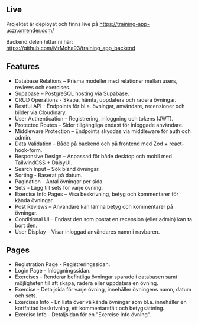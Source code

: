 ## Live 

Projektet är deployat och finns live på https://training-app-uczr.onrender.com/
 
Backend delen hittar ni här: https://github.com/MrMoha93/training_app_backend

## Features

- Database Relations – Prisma modeller med relationer mellan users, reviews och exercises.
- Supabase – PostgreSQL hosting via Supabase.
- CRUD Operations - Skapa, hämta, uppdatera och radera övningar. 
- Restful API - Endpoints för bl.a. övningar, användare, recensioner och bilder via Cloudinary.
- User Authentication – Registrering, inloggning och tokens (JWT).
- Protected Routes – Sidor tillgängliga endast för inloggade användare.
- Middleware Protection – Endpoints skyddas via middleware för auth och admin.
- Data Validation - Både på backend och på frontend med Zod + react-hook-form.
- Responsive Design – Anpassad för både desktop och mobil med TailwindCSS + DaisyUI.
- Search Input – Sök bland övningar.
- Sorting - Baserat på datum.
- Pagination - Antal övningar per sida. 
- Sets - Lägg till sets för varje övning.
- Exercise Info Pages – Visa beskrivning, betyg och kommentarer för kända övningar.
- Post Reviews – Användare kan lämna betyg och kommentarer på övningar.
- Conditional UI – Endast den som postat en recension (eller admin) kan ta bort den.
- User Display – Visar inloggad användares namn i navbaren.

## Pages

- Registration Page - Registreringssidan. 
- Login Page - Inloggningssidan. 
- Exercises - Renderar befintliga övningar sparade i databasen samt möjligheten till att skapa, radera eller uppdatera en övning. 
- Exercise - Detaljsida för varje övning, innehåller övningens namn, datum och sets.
- Exercises Info - En lista över välkända övningar som bl.a. innehåller en kortfattad beskrivning, ett kommentarsfält och betygsättning. 
- Exercise Info - Detaljsidan för en "Exercise Info övning". 
